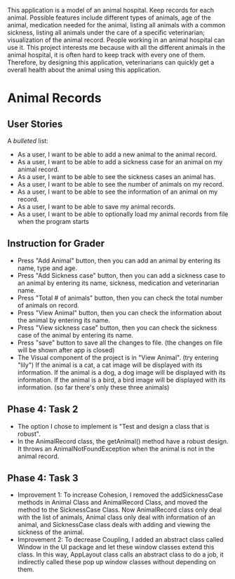 This application is a model of an animal hospital. Keep records for each animal. Possible features include different 
types of animals, age of the animal, medication needed for the animal, listing all animals with a common 
sickness, listing all animals under the care of a specific veterinarian; visualization of the animal record.
People working in an animal hospital can use it.
This project interests me because with all the different animals in the animal hospital, it is often hard to keep track 
with every one of them. Therefore, by designing this application, veterinarians can quickly get a overall health about 
the animal using this application.
# Animal Records



## User Stories

A *bulleted* list:
- As a user, I want to be able to add a new animal to the animal record.
- As a user, I want to be able to add a sickness case for an animal on my animal record.
- As a user, I want to be able to see the sickness cases an animal has.
- As a user, I want to be able to see the number of animals on my record.
- As a user, I want to be able to see the information of an animal on my record.
- As a user, I want to be able to save my animal records.
- As a user, I want to be able to optionally load my animal records from file when the program starts


## Instruction for Grader

- Press "Add Animal" button, then you can add an animal by entering its name, type and age.
- Press "Add Sickness case" button, then you can add a sickness case to an animal by entering its name,
 sickness, medication and veterinarian name.
- Press "Total # of animals" button, then you can check the total number of animals on record.
- Press "View Animal" button, then you can check the information about the animal by entering its name.
- Press "View sickness case" button, then you can check the sickness case of the animal by entering its name.
- Press "save" button to save all the changes to file. (the changes on file will be shown after app is closed)
- The Visual component of the project is in "View Animal". (try entering "lily") If the animal is a cat, a cat image 
will be displayed with its information. If the animal is a dog, a dog image will be displayed with its information. 
If the animal is a bird, a bird image will be displayed with its information. (so far there's only these three animals)

## Phase 4: Task 2

- The option I chose to implement is "Test and design a class that is robust".
- In the AnimalRecord class, the getAnimal() method have a robust design. It throws an AnimalNotFoundException when the 
animal is not in the animal record.

## Phase 4: Task 3

- Improvement 1: To increase Cohesion, I removed the addSicknessCase methods in Animal Class and AnimalRecord Class, and 
moved the method to the SicknessCase Class. Now AnimalRecord class only deal with the list of animals, Animal class only
deal with information of an animal, and SicknessCase class deals with adding and viewing the sickness of the animal.
- Improvement 2: To decrease Coupling, I added an abstract class called Window in the UI package and let these window classes
extend this class. In this way, AppLayout class calls an abstract class to do a job, it indirectly called these pop up window
classes without depending on them.

